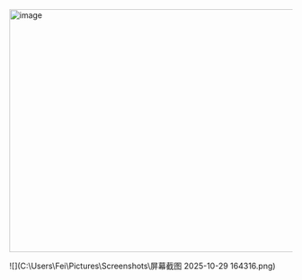 <img width="2036" height="433" alt="image" src="https://github.com/user-attachments/assets/caee1d9e-3fb5-4a53-93ee-2b618d4c1140" />

![](C:\Users\Fei\Pictures\Screenshots\屏幕截图 2025-10-29 164316.png)
